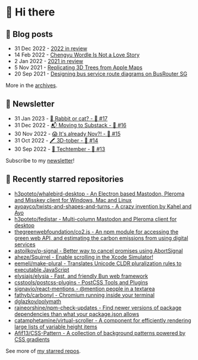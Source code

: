 # 👋 Hi there

## 📝 Blog posts

<!-- feed start -->
- 31 Dec 2022 - [2022 in review](https://cheeaun.com/blog/2022/12/2022-in-review/)
- 14 Feb 2022 - [Chengyu Wordle Is Not a Love Story](https://cheeaun.com/blog/2022/02/chengyu-wordle-is-not-a-love-story/)
- 2 Jan 2022 - [2021 in review](https://cheeaun.com/blog/2022/01/2021-in-review/)
- 5 Nov 2021 - [Replicating 3D Trees from Apple Maps](https://cheeaun.com/blog/2021/11/replicating-3d-trees-apple-maps/)
- 20 Sep 2021 - [Designing bus service route diagrams on BusRouter SG](https://cheeaun.com/blog/2021/09/bus-service-route-diagrams-busrouter-sg/)
<!-- feed end -->

More in the [archives](https://cheeaun.com/blog/archives/).

## 📰 Newsletter

<!-- newsletter start -->
- 31 Jan 2023 - [🧧 Rabbit or cat? - 🥫 #17](https://cheeaun.substack.com/p/rabbit-or-cat-17)
- 31 Dec 2022 - [📬 Moving to Substack - 🥫 #16](https://cheeaun.substack.com/p/moving-to-substack-16)
- 30 Nov 2022 - [😱 It's already Nov?! - 🥫 #15](https://cheeaun.substack.com/p/it-s-already-nov-15-1433832)
- 31 Oct 2022 - [🖍️ 3D-tober - 🥫 #14](https://cheeaun.substack.com/p/3d-tober-14-1385284)
- 30 Sep 2022 - [🍎 Techtember - 🥫 #13](https://cheeaun.substack.com/p/techtember-13-1335515)
<!-- newsletter end -->

Subscribe to my [newsletter](https://cheeaun.substack.com/)!

## 🌟 Recently starred repositories

<!-- starred repos start -->
- [h3poteto/whalebird-desktop - An Electron based Mastodon, Pleroma and Misskey client for Windows, Mac and Linux](https://github.com/h3poteto/whalebird-desktop)
- [ayoayco/twists-and-shapes-and-turns - A crazy invention by Kahel and Ayo](https://github.com/ayoayco/twists-and-shapes-and-turns)
- [h3poteto/fedistar - Multi-column Mastodon and Pleroma client for desktop](https://github.com/h3poteto/fedistar)
- [thegreenwebfoundation/co2.js - An npm module for accessing the green web API, and estimating the carbon emissions from using digital services](https://github.com/thegreenwebfoundation/co2.js)
- [astoilkov/p-signal - Better way to cancel promises using AbortSignal](https://github.com/astoilkov/p-signal)
- [aheze/Squirrel - Enable scrolling in the Xcode Simulator!](https://github.com/aheze/Squirrel)
- [eemeli/make-plural - Translates Unicode CLDR pluralization rules to executable JavaScript](https://github.com/eemeli/make-plural)
- [elysiajs/elysia - Fast, and friendly Bun web framework](https://github.com/elysiajs/elysia)
- [csstools/postcss-plugins - PostCSS Tools and Plugins](https://github.com/csstools/postcss-plugins)
- [signavio/react-mentions - @mention people in a textarea](https://github.com/signavio/react-mentions)
- [fathyb/carbonyl - Chromium running inside your terminal](https://github.com/fathyb/carbonyl)
- [dglazkov/polymath](https://github.com/dglazkov/polymath)
- [raineorshine/npm-check-updates - Find newer versions of package dependencies than what your package.json allows](https://github.com/raineorshine/npm-check-updates)
- [catamphetamine/virtual-scroller - A component for efficiently rendering large lists of variable height items](https://github.com/catamphetamine/virtual-scroller)
- [Afif13/CSS-Pattern - A collection of background patterns powered by CSS gradients](https://github.com/Afif13/CSS-Pattern)
<!-- starred repos end -->

See more of [my starred repos](https://github.com/stars/cheeaun/).
